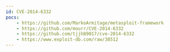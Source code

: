 ```yaml
---
id: CVE-2014-6332
pocs:
    - https://github.com/MarkoArmitage/metasploit-framework
    - https://github.com/mourr/CVE-2014-6332
    - https://github.com/tjjh89017/cve-2014-6332
    - https://www.exploit-db.com/raw/38512
---
```

